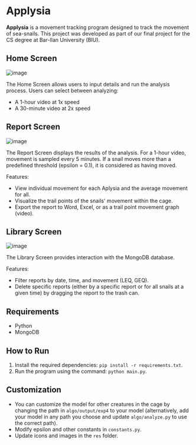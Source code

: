 # Applysia

**Applysia** is a movement tracking program designed to track the movement of sea-snails. This project was developed as part of our final project for the CS degree at Bar-Ilan University (BIU).

## Home Screen
![image](https://github.com/user-attachments/assets/d43ce886-aecd-4e08-8d3f-b91806c7fb01)

The Home Screen allows users to input details and run the analysis process. Users can select between analyzing:
- A 1-hour video at 1x speed
- A 30-minute video at 2x speed

## Report Screen
![image](https://github.com/user-attachments/assets/c80bcffd-9475-4091-8e3f-256c9caea9df)

The Report Screen displays the results of the analysis. For a 1-hour video, movement is sampled every 5 minutes. If a snail moves more than a predefined threshold (epsilon = 0.1), it is considered as having moved.

Features:
- View individual movement for each Aplysia and the average movement for all.
- Visualize the trail points of the snails' movement within the cage.
- Export the report to Word, Excel, or as a trail point movement graph (video).

## Library Screen
![image](https://github.com/user-attachments/assets/0293a06b-530d-4d8d-bfcd-22c4d5c665c9)

The Library Screen provides interaction with the MongoDB database. 

Features:
- Filter reports by date, time, and movement (LEQ, GEQ).
- Delete specific reports (either by a specific report or for all snails at a given time) by dragging the report to the trash can.

## Requirements
- Python
- MongoDB

## How to Run
1. Install the required dependencies: `pip install -r requirements.txt`.
2. Run the program using the command: `python main.py`.

## Customization
- You can customize the model for other creatures in the cage by changing the path in `algo/output/exp4` to your model (alternatively, add your model in any path you choose and update `algo/analyze.py` to use the correct path).
- Modify epsilon and other constants in `constants.py`.
- Update icons and images in the `res` folder.
